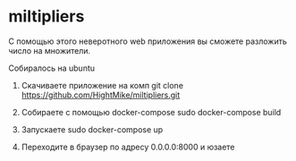 # miltipliers
С помощью этого неверотного web приложения вы сможете разложить число на множители. 

Собиралось на ubuntu

1. Скачиваете приложение на комп 
  git clone https://github.com/HightMike/miltipliers.git

2. Собираете с помощью docker-compose
  sudo docker-compose build

3. Запускаете 
  sudo docker-compose up
  
4. Переходите в браузер по адресу 0.0.0.0:8000 и юзаете
  
